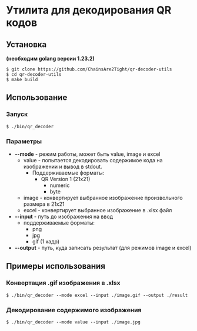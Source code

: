 # Утилита для декодирования QR кодов

## Установка
**(необходим golang версии 1.23.2)**
```
$ git clone https://github.com/ChainsAre2Tight/qr-decoder-utils
$ cd qr-decoder-utils
$ make build
```
## Использование
### Запуск
```
$ ./bin/qr_decoder
```
### Параметры

* **--mode** - режим работы, может быть value, image и excel
    * value - попытается декодировать содержимое кода на изображении и вывод в stdout.
        * Поддерживаемые форматы:
          * QR Version 1 (21x21)
            - numeric
            - byte
    * image - конвертирует выбранное изображение произвольного размера в 21x21
    * excel - конвертирует выбранное изображение в .xlsx файл
* **--input** - путь до изображения на ввод
    * поддерживаемые форматы:
      * png
      * jpg
      * gif (1 кадр)
* **--output** - путь, куда записать результат (для режимов image и excel)

## Примеры использования
### Конвертация .gif изображения в .xlsx
```
$ ./bin/qr_decoder --mode excel --input ./image.gif --output ./result
```
### Декодирование содержимого изображения
```
$ ./bin/qr_decoder --mode value --input ./image.jpg
```